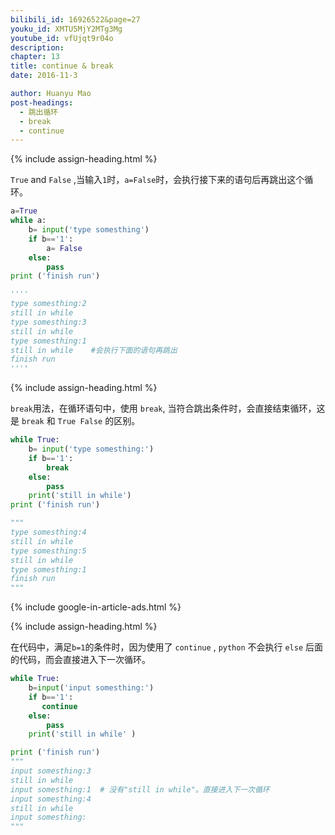```yaml
---
bilibili_id: 16926522&page=27
youku_id: XMTU5MjY2MTg3Mg
youtube_id: vfUjqt9r04o
description: 
chapter: 13
title: continue & break
date: 2016-11-3

author: Huanyu Mao
post-headings:
  - 跳出循环
  - break
  - continue
---
```






{% include assign-heading.html %}

`True` and `False` ,当输入`1`时，`a=False`时，会执行接下来的语句后再跳出这个循环。

```python
a=True
while a:
    b= input('type somesthing')
    if b=='1':
        a= False
    else:
        pass
print ('finish run')

''''
type somesthing:2
still in while
type somesthing:3
still in while
type somesthing:1
still in while    #会执行下面的语句再跳出
finish run
''''
```




{% include assign-heading.html %}

`break`用法，在循环语句中，使用 `break`, 当符合跳出条件时，会直接结束循环，这是 `break` 和 `True False` 的区别。

```python
while True:
    b= input('type somesthing:')
    if b=='1':
        break
    else:
        pass
    print('still in while')
print ('finish run')

"""
type somesthing:4
still in while
type somesthing:5
still in while
type somesthing:1
finish run
"""
```




{% include google-in-article-ads.html %}

{% include assign-heading.html %}

在代码中，满足`b=1`的条件时，因为使用了 `continue` , `python` 不会执行 `else` 后面的代码，而会直接进入下一次循环。

```python
while True:
    b=input('input somesthing:')
    if b=='1':
       continue
    else:
        pass
    print('still in while' )

print ('finish run')
"""
input somesthing:3
still in while
input somesthing:1  # 没有"still in while"。直接进入下一次循环
input somesthing:4
still in while
input somesthing:
"""

```

